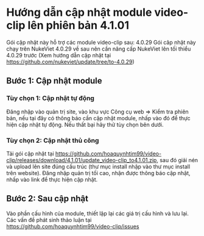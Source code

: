 # Hướng dẫn cập nhật module video-clip lên phiên bản 4.1.01

Gói cập nhật này hỗ trợ các module video-clip sau: 4.0.29
Gói câp nhật này chạy trên NukeViet 4.0.29 về sau  nên cần nâng cấp NukeViet lên tối thiểu 4.0.29 trước (Xem hướng dẫn cập nhật tại https://github.com/nukeviet/update/tree/to-4.0.29)

## Bước 1: Cập nhật module

### Tùy chọn 1: Cập nhật tự động

Đăng nhập vào quản trị site, vào khu vực Công cụ web => Kiểm tra phiên bản, nếu tại đây có thông báo cần cập nhật module, nhấp vào đó để thực hiện cập nhật tự động. Nếu thất bại hãy thử tùy chọn bên dưới.

### Tùy chọn 2: Cập nhật thủ công

Tải gói cập nhật tại https://github.com/hoaquynhtim99/video-clip/releases/download/4.1.01/update_video-clip_to4.1.01.zip, sau đó giải nén và upload lên site đúng cấu trúc (thư mục install nhập vào thư mục install trên website).
Đăng nhập quản trị tối cao, nhận được thông báo cập nhật, nhấp vào link để thực hiện cập nhật.

## Bước 2: Sau cập nhật

Vào phần cấu hình của module, thiết lập lại các giá trị cấu hình và lưu lại.
Các vấn đề phát sinh thảo luận tại https://github.com/hoaquynhtim99/video-clip/issues
